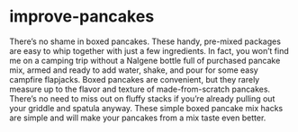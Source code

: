 # improve-pancakes
There’s no shame in boxed pancakes. These handy, pre-mixed packages are easy to whip together with just a few ingredients. In fact, you won’t find me on a camping trip without a Nalgene bottle full of purchased pancake mix, armed and ready to add water, shake, and pour for some easy campfire flapjacks. Boxed pancakes are convenient, but they rarely measure up to the flavor and texture of made-from-scratch pancakes. There’s no need to miss out on fluffy stacks if you’re already pulling out your griddle and spatula anyway. These simple boxed pancake mix hacks are simple and will make your pancakes from a mix taste even better.
